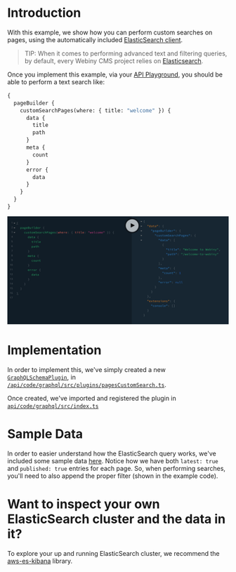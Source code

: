 # Introduction

With this example, we show how you can perform custom searches on pages, using the automatically included [ElasticSearch client](https://www.elastic.co/guide/en/elasticsearch/client/javascript-api/current/index.html).

> TIP: When it comes to performing advanced text and filtering queries, by default, every Webiny CMS project relies on [Elasticsearch](https://www.elastic.co/elasticsearch/).

Once you implement this example, via your [API Playground](https://www.webiny.com/docs/how-to-guides/webiny-applications/admin-area/api-playground/), you should be able to perform a text search like:

```graphql
{
  pageBuilder {
    customSearchPages(where: { title: "welcome" }) {
      data {
        title
        path
      }
      meta {
        count
      }
      error {
        data
      }
    }
  }
}
```

![Example Usage](./example.png)

# Implementation

In order to implement this, we've simply created a new [`GraphQLSchemaPlugin`](https://github.com/webiny/webiny-js/blob/v5.11.0/packages/handler-graphql/src/plugins/GraphQLSchemaPlugin.ts#L10), in [`/api/code/graphql/src/plugins/pagesCustomSearch.ts`](./api/code/graphql/src/plugins/pagesCustomSearch.ts:39).

Once created, we've imported and registered the plugin in [`api/code/graphql/src/index.ts`](./api/code/graphql/src/index.ts:27)

# Sample Data

In order to easier understand how the ElasticSearch query works, we've included some sample data [here](./pagesIndexSample.json). Notice how we have both `latest: true` and `published: true` entries for each page. So, when performing searches, you'll need to also append the proper filter (shown in the example code).

# Want to inspect your own ElasticSearch cluster and the data in it?

To explore your up and running ElasticSearch cluster, we recommend the [aws-es-kibana](https://www.npmjs.com/package/aws-es-kibana) library.

